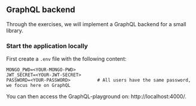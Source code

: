 ## GraphQL backend

Through the exercises, we will implement a GraphQL backend for a small library.


### Start the application locally
First create a `.env` file with the following content:
```
MONGO_PWD=<YOUR-MONGO-PWD>
JWT_SECRET=<YOUR-JWT-SECRET>
PASSWORD=<YOUR-PASSWORD>          # All users have the same password, we focus here on GraphQL
```

You can then access the GraphQL-playground on: http://localhost:4000/. 